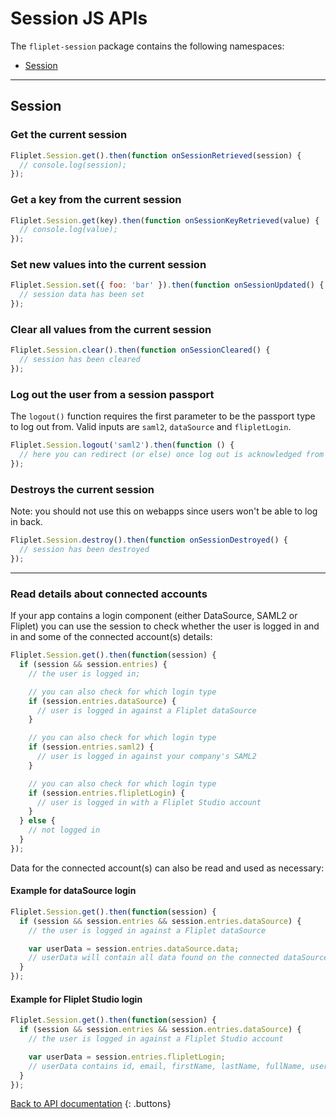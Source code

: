 # Session JS APIs

The `fliplet-session` package contains the following namespaces:

- [Session](#session)

---

## Session

### Get the current session

```js
Fliplet.Session.get().then(function onSessionRetrieved(session) {
  // console.log(session);
});
```

### Get a key from the current session

```js
Fliplet.Session.get(key).then(function onSessionKeyRetrieved(value) {
  // console.log(value);
});
```

### Set new values into the current session

```js
Fliplet.Session.set({ foo: 'bar' }).then(function onSessionUpdated() {
  // session data has been set
});
```

### Clear all values from the current session

```js
Fliplet.Session.clear().then(function onSessionCleared() {
  // session has been cleared
});
```

### Log out the user from a session passport

The `logout()` function requires the first parameter to be the passport type to log out from. Valid inputs are `saml2`, `dataSource` and `flipletLogin`.

```js
Fliplet.Session.logout('saml2').then(function () {
  // here you can redirect (or else) once log out is acknowledged from the server
});
```

### Destroys the current session

Note: you should not use this on webapps since users won't be able to log in back.

```js
Fliplet.Session.destroy().then(function onSessionDestroyed() {
  // session has been destroyed
});
```

---

### Read details about connected accounts

If your app contains a login component (either DataSource, SAML2 or Fliplet) you can use the session to check whether the user is logged in and in and some of the connected account(s) details:

```js
Fliplet.Session.get().then(function(session) {
  if (session && session.entries) {
    // the user is logged in;

    // you can also check for which login type
    if (session.entries.dataSource) {
      // user is logged in against a Fliplet dataSource
    }

    // you can also check for which login type
    if (session.entries.saml2) {
      // user is logged in against your company's SAML2
    }

    // you can also check for which login type
    if (session.entries.flipletLogin) {
      // user is logged in with a Fliplet Studio account
    }
  } else {
    // not logged in
  }
});
```

Data for the connected account(s) can also be read and used as necessary:

#### Example for dataSource login

```js
Fliplet.Session.get().then(function(session) {
  if (session && session.entries && session.entries.dataSource) {
    // the user is logged in against a Fliplet dataSource

    var userData = session.entries.dataSource.data;
    // userData will contain all data found on the connected dataSource row
  }
});
```

#### Example for Fliplet Studio login

```js
Fliplet.Session.get().then(function(session) {
  if (session && session.entries && session.entries.dataSource) {
    // the user is logged in against a Fliplet Studio account

    var userData = session.entries.flipletLogin;
    // userData contains id, email, firstName, lastName, fullName, userRoleId, legacyId
  }
});
```

[Back to API documentation](../API-Documentation.md)
{: .buttons}
